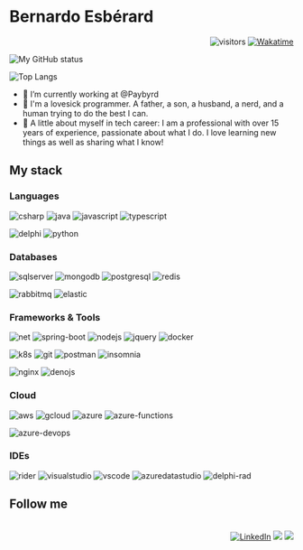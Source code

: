 # Bernardo Esbérard 
<div align="right">
 
![visitors](https://visitor-badge.laobi.icu/badge?page_id=github.com/bernardbr)
[![Wakatime](https://wakatime.com/badge/user/da4488dd-6b02-40e6-903a-c254a120e9ff.svg)](https://wakatime.com/@da4488dd-6b02-40e6-903a-c254a120e9ff)

</div>

![My GitHub status](https://github-readme-stats.vercel.app/api?username=bernardbr&show_icons=true&title_color=fff&icon_color=79ff97&text_color=9f9f9f&bg_color=161b22&layout=compact)

![Top Langs](https://github-readme-stats.vercel.app/api/top-langs/?username=bernardbr&show_icons=true&title_color=fff&icon_color=79ff97&text_color=9f9f9f&bg_color=161b22&layout=compact)

- 🔭 I’m currently working at @Paybyrd
- 🤔 I'm a lovesick programmer. A father, a son, a husband, a nerd, and a human trying to do the best I can.
- 👯 A little about myself in tech career: I am a professional with over 15 years of experience, passionate about what I do. I love learning new things as well as sharing what I know!

## My stack

### Languages

![csharp](https://img.shields.io/badge/C%23-239120?style=for-the-badge&logo=c-sharp&logoColor=white)
![java](https://img.shields.io/badge/Java-B54321?style=for-the-badge&logo=java&logoColor=white)
![javascript](https://img.shields.io/badge/JavaScript-323330?style=for-the-badge&logo=javascript&logoColor=F7DF1E)
![typescript](https://img.shields.io/badge/TypeScript-007ACC?style=for-the-badge&logo=typescript&logoColor=white)

![delphi](https://img.shields.io/badge/Delphi-B22222?style=for-the-badge&logo=delphi&logoColor=white)
![python](https://img.shields.io/badge/Python-FFD43B?style=for-the-badge&logo=python&logoColor=darkgreen)

### Databases

![sqlserver](https://img.shields.io/badge/Microsoft%20SQL%20Sever-CC2927?style=for-the-badge&logo=microsoft%20sql%20server&logoColor=white)
![mongodb](https://img.shields.io/badge/MongoDB-4EA94B?style=for-the-badge&logo=mongodb&logoColor=white)
![postgresql](https://img.shields.io/badge/PostgreSQL-316192?style=for-the-badge&logo=postgresql&logoColor=white)
![redis](https://img.shields.io/badge/redis-%23DD0031.svg?&style=for-the-badge&logo=redis&logoColor=white)

![rabbitmq](https://img.shields.io/badge/rabbitmq-%23FF6600.svg?&style=for-the-badge&logo=rabbitmq&logoColor=white)
![elastic](https://img.shields.io/badge/Elastic_Search-005571?style=for-the-badge&logo=elasticsearch&logoColor=white)
 
### Frameworks & Tools

![net](https://img.shields.io/badge/.NET-5C2D91?style=for-the-badge&logo=dotnet&logoColor=white)
![spring-boot](https://img.shields.io/badge/springboot-6db33f?style=for-the-badge&logo=spring&logoColor=white)
![nodejs](https://img.shields.io/badge/Node.js-43853D?style=for-the-badge&logo=node-dot-js&logoColor=white)
![jquery](https://img.shields.io/badge/jQuery-0769AD?style=for-the-badge&logo=jquery&logoColor=white)
![docker](https://img.shields.io/badge/Docker-2CA5E0?style=for-the-badge&logo=docker&logoColor=white)

![k8s](https://img.shields.io/badge/kubernetes-326ce5.svg?&style=for-the-badge&logo=kubernetes&logoColor=white)
![git](https://img.shields.io/badge/Git-F05032?style=for-the-badge&logo=git&logoColor=white)
![postman](https://img.shields.io/badge/Postman-FF6C37?style=for-the-badge&logo=Postman&logoColor=white)
![insomnia](https://img.shields.io/badge/Insomnia-5849be?style=for-the-badge&logo=Insomnia&logoColor=white)

![nginx](https://img.shields.io/badge/Nginx-009639?style=for-the-badge&logo=nginx&logoColor=white)
![denojs](https://img.shields.io/badge/Deno.JS-464647?style=for-the-badge&logo=deno&logoColor=white)

### Cloud 

![aws](https://img.shields.io/badge/Amazon_AWS-232F3E?style=for-the-badge&logo=amazon-aws&logoColor=white)
![gcloud](https://img.shields.io/badge/Google_Cloud-4285F4?style=for-the-badge&logo=google-cloud&logoColor=white)
![azure](https://img.shields.io/badge/microsoft%20azure-0089D6?style=for-the-badge&logo=microsoft-azure&logoColor=white)
![azure-functions](https://img.shields.io/badge/Azure_Functions-0062AD?style=for-the-badge&logo=azure-functions&logoColor=white)

![azure-devops](https://img.shields.io/badge/Azure_DevOps-0078D7?style=for-the-badge&logo=azure-devops&logoColor=white)

### IDEs

![rider](https://img.shields.io/badge/JetBrains%20Rider-000000.svg?style=for-the-badge&logo=rider&logoColor=white)
![visualstudio](https://img.shields.io/badge/Visual_Studio-5C2D91?style=for-the-badge&logo=visual%20studio&logoColor=white)
![vscode](https://img.shields.io/badge/Visual_Studio_Code-0078D4?style=for-the-badge&logo=visual%20studio%20code&logoColor=white)
![azuredatastudio](https://img.shields.io/badge/azure-data-studio?style=for-the-badge&logo=visual%20studio%20code&logoColor=white)
![delphi-rad](https://img.shields.io/badge/Delphi_RAD_Studio-B22222?style=for-the-badge&logo=delphi&logoColor=white)

## Follow me

<div align="right">
<br>
<a href="https://www.linkedin.com/in/bernardo-esberard" target="_blank"><img src="https://img.shields.io/badge/LinkedIn-%230077B5.svg?&style=for-the-badge&logo=linkedin&logoColor=white" alt="LinkedIn"></a>
<a href="https://www.nuget.org/profiles/bernardbr" target="_blank"><img src="https://img.shields.io/badge/NuGet-004880?style=for-the-badge&logo=nuget&logoColor=white"></a>
<a href="https://stackoverflow.com/users/692925/bernardo-esb%c3%a9rard" target="_blank"><img src="https://img.shields.io/badge/Stack_Overflow-FE7A16?style=for-the-badge&logo=stack-overflow&logoColor=white"></a>
<br>


<!--
**bernardbr/bernardbr** is a ✨ _special_ ✨ repository because its `README.md` (this file) appears on your GitHub profile.

Here are some ideas to get you started:

- 🔭 I’m currently working on @alterdata
- 🌱 I’m currently learning ...
- 👯 I’m looking to collaborate on ...
- 🤔 I’m looking for help with ...
- 💬 Ask me about ...
- 📫 How to reach me: ...
- 😄 Pronouns: ...
- ⚡ Fun fact: ...
-->
